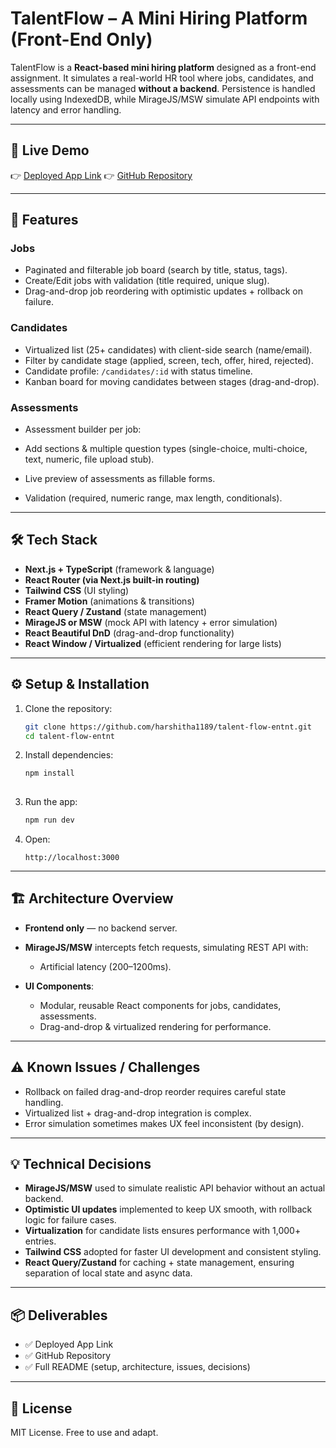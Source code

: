 

# TalentFlow – A Mini Hiring Platform (Front-End Only)

TalentFlow is a **React-based mini hiring platform** designed as a front-end assignment.
It simulates a real-world HR tool where jobs, candidates, and assessments can be managed  **without a backend**.
Persistence is handled locally using IndexedDB, while MirageJS/MSW simulate API endpoints with latency and error handling.

---

## 🚀 Live Demo

👉 [Deployed App Link](https://your-deployment-link.com)
👉 [GitHub Repository](https://github.com/harshitha1189/talent-flow-entnt)

---

## 📌 Features

### Jobs

* Paginated and filterable job board (search by title, status, tags).
* Create/Edit jobs with validation (title required, unique slug).
* Drag-and-drop job reordering with optimistic updates + rollback on failure.


### Candidates

* Virtualized list (25+ candidates) with client-side search (name/email).
* Filter by candidate stage (applied, screen, tech, offer, hired, rejected).
* Candidate profile: `/candidates/:id` with status timeline.
* Kanban board for moving candidates between stages (drag-and-drop).

### Assessments

* Assessment builder per job:

* Add sections & multiple question types (single-choice, multi-choice, text, numeric, file upload stub).
* Live preview of assessments as fillable forms.
* Validation (required, numeric range, max length, conditionals).

---


## 🛠 Tech Stack

* **Next.js + TypeScript** (framework & language)
* **React Router (via Next.js built-in routing)**
* **Tailwind CSS** (UI styling)
* **Framer Motion** (animations & transitions)
* **React Query / Zustand** (state management)
* **MirageJS or MSW** (mock API with latency + error simulation)
* **React Beautiful DnD** (drag-and-drop functionality)
* **React Window / Virtualized** (efficient rendering for large lists)

---



## ⚙️ Setup & Installation

1. Clone the repository:

   ```bash
   git clone https://github.com/harshitha1189/talent-flow-entnt.git
   cd talent-flow-entnt
   ```

2. Install dependencies:

   ```bash
   npm install
  
   ```

3. Run the app:

   ```bash
   npm run dev
   
   ```

4. Open:

   ```
   http://localhost:3000
   ```

---

## 🏗 Architecture Overview

* **Frontend only** —  no backend server.
* **MirageJS/MSW** intercepts fetch requests, simulating REST API with:

  * Artificial latency (200–1200ms).


* **UI Components**:

  * Modular, reusable React components for jobs, candidates, assessments.
  * Drag-and-drop & virtualized rendering for performance.

---

## ⚠️ Known Issues / Challenges


* Rollback on failed drag-and-drop reorder requires careful state handling.
* Virtualized list + drag-and-drop integration is complex.
* Error simulation sometimes makes UX feel inconsistent (by design).

---

## 💡 Technical Decisions


* **MirageJS/MSW** used to simulate realistic API behavior without an actual backend.
* **Optimistic UI updates** implemented to keep UX smooth, with rollback logic for failure cases.
* **Virtualization** for candidate lists ensures performance with 1,000+ entries.
* **Tailwind CSS** adopted for faster UI development and consistent styling.
* **React Query/Zustand** for caching + state management, ensuring separation of local state and async data.

---

## 📦 Deliverables

* ✅ Deployed App Link
* ✅ GitHub Repository
* ✅ Full README (setup, architecture, issues, decisions)

---

## 📜 License

MIT License. Free to use and adapt.


